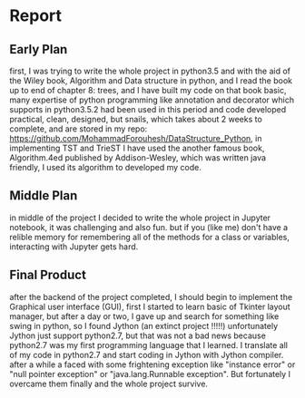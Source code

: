 # Report

## Early Plan
   
first, I was trying to write the whole project in python3.5 and with the aid of the Wiley book, Algorithm and Data structure in python, and I read the book up to end of chapter 8: trees, and I have built my code on that book basic, many expertise of python programming like annotation and decorator which supports in python3.5.2 had been used in this period and code developed practical, clean, designed, but snails, which takes about 2 weeks to complete, and are stored in my repo: https://github.com/MohammadForouhesh/DataStructure_Python, in implementing TST and TrieST I have used the another famous book, Algorithm.4ed published by Addison-Wesley, which was written java friendly, I used its algorithm to developed my code.


## Middle Plan
in middle of the project I decided to write the whole project in Jupyter notebook, it was challenging and also fun. but if you (like me) don't have a relible memory for remembering all of the methods for a class or variables, interacting with Jupyter gets hard.


## Final Product
after the backend of the project completed, I should begin to implement the Graphical user interface (GUI), first I started to learn basic of Tkinter layout manager, but after a day or two, I gave up and search for something like swing in python, so I found Jython (an extinct project !!!!!) unfortunately Jython just support python2.7, but that was not a bad news because python2.7 was my first programming language that I learned. I translate all of my code in python2.7 and start coding in Jython with Jython compiler. after a while a faced with some frightening exception like "instance error" or "null pointer exception" or "java.lang.Runnable exception". But fortunately I overcame them finally and the whole project survive. 

